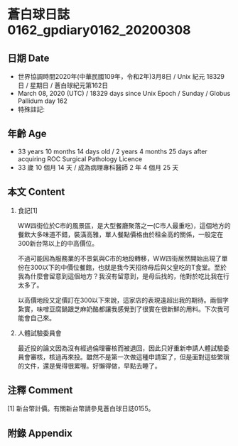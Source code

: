 # 蒼白球日誌0162_gpdiary0162_20200308 #

## 日期 Date ##

* 世界協調時間2020年(中華民國109年，令和2年)3月8日 / Unix 紀元 18329 日 / 星期日 / 蒼白球紀元第162日
* March 08, 2020 (UTC) / 18329 days since Unix Epoch / Sunday / Globus Pallidum day 162
* 特殊註記:

## 年齡 Age ##

* 33 years 10 months 14 days old / 2 years 4 months 25 days after acquiring ROC Surgical Pathology Licence
* 33 歲 10 個月 14 天 / 成為病理專科醫師 2 年 4 個月 25 天

## 本文 Content ##

1. 食記[1]

    WW四街位於C市的風景區，是大型餐廳聚落之一(C市人最重吃)，這個地方的餐飲大多味道不錯，裝潢高雅，單人餐點價格由於租金高的關係，一般定在300新台幣以上的中高價位。

    不過可能因為服務業的不景氣與C市的地段轉移，WW四街居然開始出現了單份在300以下的中價位餐館，也就是我今天招待母后與父皇吃的T食堂。至於我為什麼會留意到這個地方？我沒有留意到，是母后找的，他對於吃比我在行太多了。

    以高價地段又定價訂在300以下來說，這家店的表現遠超出我的期待。兩個字紮實，味噌豆腐鍋跟芝麻奶酪都讓我感覺到了很實在很新鮮的用料。下次我可能會自己來。

2. 人體試驗委員會

    最近投的論文因為沒有經過倫理審核而被退回，因此只好重新申請人體試驗委員會審核，核過再來投。雖然不是第一次做這種申請案了，但是面對這些繁瑣的文件，還是覺得很累喔。好懶得做，早點去睡了。

## 注釋 Comment ##

[1] 新台幣計價。有關新台幣請參見蒼白球日誌0155。

## 附錄 Appendix ##
